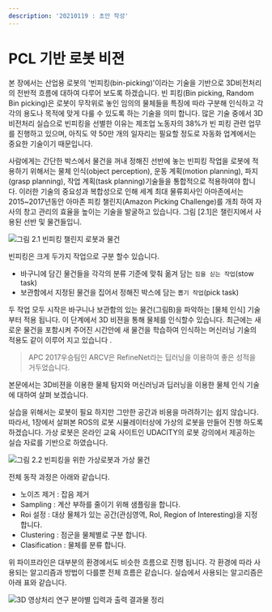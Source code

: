 ```yaml
---
description: '20210119 : 초안 작성'
---
```


# PCL 기반 로봇 비젼

본 장에서는 산업용 로봇의 '빈피킹\(bin-picking\)'이라는 기술을 기반으로 3D비전처리의 전반적 흐름에 대하여 다루어 보도록 하겠습니다. 빈 피킹\(Bin picking, Random Bin picking\)은 로봇이 무작위로 놓인 임의의 물체들을 특징에 따라 구분해 인식하고 각각의 용도나 목적에 맞게 다룰 수 있도록 하는 기술을 의미 합니다. 많은 기술 중에서 3D비전처리 실습으로 빈피킹을 선별한 이유는 제조업 노동자의 38%가 빈 피킹 관련 업무를 진행하고 있으며, 아직도 약 50만 개의 일자리는 필요할 정도로 자동화 업계에서는 중요한 기술이기 때문입니다.

사람에게는 간단한 박스에서 물건을 꺼내 정해진 선반에 놓는 빈피킹 작업을 로봇에 적용하기 위해서는 물체 인식\(object perception\), 운동 계획\(motion planning\), 파지\(grasp planning\), 작업 계획\(task planning\)기술들을 통합적으로 적용하여야 합니다. 이러한 기술의 중요성과 복합성으로 인해 세계 최대 물류회사인 아마존에서는 2015~2017년동안 아마존 피킹 챌린지\(Amazon Picking Challenge\)를 개최 하여 자사의 창고 관리의 효율을 높이는 기술을 발굴하고 있습니다. 그림 \[2.1\]은 챌린지에서 사용된 선반 및 물건들입니.

![&#xADF8;&#xB9BC; 2.1 &#xBE48;&#xD53C;&#xD0B9; &#xCC4C;&#xB9B0;&#xC9C0; &#xB85C;&#xBD07;&#xACFC; &#xBB3C;&#xAC74;](https://user-images.githubusercontent.com/17797922/104982468-17e89700-5a4e-11eb-99e4-f10ffd403e73.png)

빈피킹은 크게 두가지 작업으로 구분 할수 있습니다. 

* 바구니에 담긴 물건들을 각각의 분류 기준에 맞춰 옮겨 담는 `짐을 싣는 작업`\(stow task\) 
* 보관함에서 지정된 물건을 집어서 정해진 박스에 담는 `뽑기 작업`\(pick task\)

두 작업 모두 시작은 바구니나 보관함의 있는 물건\(그림B\)을 파악하는 \[물체 인식\] 기술 부터 적용 됩니다. 이 단계에서 3D 비젼을 통해 물체를 인식할수 있습니다. 최근에는 새로운 물건을 포함시켜 주어진 시간안에 새 물건을 학습하여 인식하는 머신러닝 기술의 적용도 같이 이루어 지고 있습니다 .

> APC 2017우승팀인 ARCV은 RefineNet라는 딥러닝을 이용하여 좋은 성적을 거두었습니다.

본문에서는 3D비젼을 이용한 물체 탐지와 머신러닝과 딥러닝을 이용한 물체 인식 기술에 대하여 살펴 보겠습니다. 

실습을 위해서는 로봇이 필요 하지만 그만한 공간과 비용을 마려하기는 쉽지 않습니다. 따라서, 1장에서 살펴본 ROS의 로봇 시뮬레이터상에 가상의 로봇을 만들어 진행 하도록 하겠습니다. 가상 로봇은 온라인 교육 사이트인 UDACITY의 로봇 강의에서 제공하는 실습 자료를 기반으로 하였습니다.

![&#xADF8;&#xB9BC; 2.2 &#xBE48;&#xD53C;&#xD0B9;&#xC744; &#xC704;&#xD55C; &#xAC00;&#xC0C1;&#xB85C;&#xBD07;&#xACFC; &#xAC00;&#xC0C1; &#xBB3C;&#xAC74;](https://user-images.githubusercontent.com/17797922/104982652-757ce380-5a4e-11eb-93e6-794c942c1efa.png)

전체 동작 과정은 아래와 같습니다. 

* 노이즈 제거 : 잡음 제거 
* Sampling : 계산 부하를 줄이기 위해 샘플링을 합니다. 
* Roi 설정 : 대상 물체가 있는 공간\(관심영역, RoI, Region of Interesting\)을 지정 합니다. 
* Clustering : 점군을 물체별로 구분 합니다. 
* Clasification : 물체를 분류 합니다. 

위 파이프라인은 대부분의 환경에서도 비슷한 흐름으로 진행 됩니다. 각 환경에 따라 사용되는 알고리즘과 방법이 다를뿐 전체 흐름은 같습니다. 실습에서 사용되는 알고리즘은 아래 표와 같습니다.

![3D &#xC601;&#xC0C1;&#xCC98;&#xB9AC; &#xC5F0;&#xAD6C; &#xBD84;&#xC57C;&#xBCC4; &#xC785;&#xB825;&#xACFC; &#xCD9C;&#xB825; &#xACB0;&#xACFC;&#xBB3C; &#xC815;&#xB9AC; ](https://user-images.githubusercontent.com/17797922/104982935-0b187300-5a4f-11eb-80c8-471c0237cec6.png)

